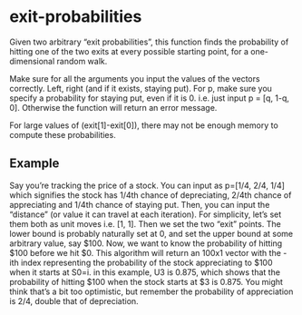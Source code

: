# exit-probabilities
Given two arbitrary “exit probabilities”, this function finds the probability of hitting one of the two exits at every possible starting point, for a one-dimensional random walk.

Make sure for all the arguments you input the values of the vectors correctly. Left, right (and if it exists, staying put). For p, make sure you specify a probability for staying put, even if it is 0. i.e. just input p = [q, 1-q, 0]. Otherwise the function will return an error message.

For large values of (exit[1]-exit[0]), there may not be enough memory to compute these probabilities.

## Example

Say you’re tracking the price of a stock. You can input as p=[1/4, 2/4, 1/4] which signifies the stock has 1/4th chance of depreciating, 2/4th chance of appreciating and 1/4th chance of staying put. Then, you can input the “distance” (or value it can travel at each iteration). For simplicity, let’s set them both as unit moves i.e. [1, 1]. Then we set the two “exit” points. The lower bound is probably naturally set at 0, and set the upper bound at some arbitrary value, say $100. Now, we want to know the probability of hitting $100 before we hit $0.
This algorithm will return an 100x1 vector with the -ith index representing the probability of the stock appreciating to $100 when it starts at S0=i. in this example, U3 is 0.875, which shows that the probability of hitting $100 when the stock starts at $3 is 0.875. You might think that’s a bit too optimistic, but remember the probability of appreciation is 2/4, double that of depreciation.

